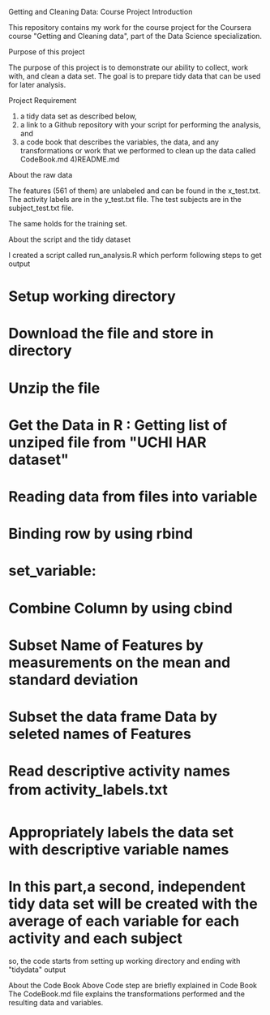 Getting and Cleaning Data: Course Project
Introduction

This repository contains my work for the course project for the Coursera course "Getting and Cleaning data", part of the Data Science specialization.

Purpose of this project

The purpose of this project is to demonstrate our ability to collect, work with, and clean a data set. The goal is to prepare tidy data that can be used for later analysis. 

Project Requirement

1) a tidy data set as described below, 
2) a link to a Github repository with your script for performing the analysis, and 
3) a code book that describes the variables, the data, and any transformations or work that we performed to clean up the data called CodeBook.md
4)README.md


About the raw data

The features (561 of them) are unlabeled and can be found in the x_test.txt. 
The activity labels are in the y_test.txt file. 
The test subjects are in the subject_test.txt file.

The same holds for the training set.


About the script and the tidy dataset

I created a script called run_analysis.R which perform following steps to get output
# Setup working directory
# Download the file and store in directory
# Unzip the file
# Get the Data in R : Getting list of unziped file from "UCHI HAR dataset"
# Reading data from files into variable
# Binding row by using rbind 
# set_variable:
# Combine Column by using cbind
# Subset Name of Features by measurements on the mean and standard deviation
# Subset the data frame Data by seleted names of Features
# Read descriptive activity names from activity_labels.txt
# Appropriately labels the data set with descriptive variable names
# In this part,a second, independent tidy data set will be created with the average of each variable for each activity and each subject

so, the code starts from setting up working directory and ending with "tidydata" output

About the Code Book
Above Code step are briefly explained in Code Book
The CodeBook.md file explains the transformations performed and the resulting data and variables.
